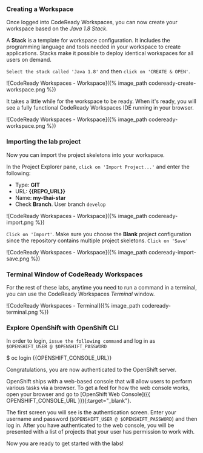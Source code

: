 ### Creating a Workspace

Once logged into CodeReady Workspaces, you can now create your workspace based on the *Java 1.8 Stack*.

A **Stack** is a template for workspace configuration. It includes the programming language and tools needed in your workspace to create applications. 
Stacks make it possible to deploy identical workspaces for all users on demand.

`Select the stack called 'Java 1.8'` and then `click on 'CREATE & OPEN'`. 

![CodeReady Workspaces - Workspace]({% image_path codeready-create-workspace.png %})

It takes a little while for the workspace to be ready. When it's ready, you will see a fully functional CodeReady Workspaces IDE running in your browser.

![CodeReady Workspaces - Workspace]({% image_path codeready-workspace.png %})

### Importing the lab project
Now you can import the project skeletons into your workspace.

In the Project Explorer pane, `click on 'Import Project...'` and enter the following:

  * Type: **GIT**
  * URL: **{{REPO_URL}}**
  * Name: **my-thai-star**
  * Check **Branch**. User branch `develop`


![CodeReady Workspaces - Workspace]({% image_path codeready-import.png %})

`Click on 'Import'`. Make sure you choose the **Blank** project configuration since the repository contains multiple project skeletons. `Click on 'Save'`

![CodeReady Workspaces - Workspace]({% image_path codeready-import-save.png %})

### Terminal Window of CodeReady Workspaces

For the rest of these labs, anytime you need to run a command in a terminal, you can use the CodeReady Workspaces *Terminal* window.

![CodeReady Workspaces - Terminal]({% image_path codeready-terminal.png %})


### Explore OpenShift with OpenShift CLI

In order to login, `issue the following command` and log in as `$OPENSHIFT_USER @ $OPENSHIFT_PASSWORD`

  $ oc login {{OPENSHIFT_CONSOLE_URL}}


Congratulations, you are now authenticated to the OpenShift server.

OpenShift ships with a web-based console that will allow users to
perform various tasks via a browser.  To get a feel for how the web console
works, open your browser and go to [OpenShift Web Console]({{ OPENSHIFT_CONSOLE_URL }}){:target="_blank"}.

The first screen you will see is the authentication screen. Enter your username and password (`$OPENSHIFT_USER @ $OPENSHIFT_PASSWORD`) and 
then log in. After you have authenticated to the web console, you will be presented with a
list of projects that your user has permission to work with. 

Now you are ready to get started with the labs!
